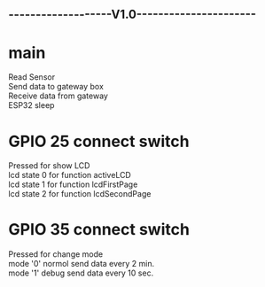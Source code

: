 ## -------------------V1.0---------------------- <br>
# main <br>
Read Sensor <br>
Send data to gateway box <br>
Receive data from gateway <br>
ESP32 sleep

# GPIO 25 connect switch
Pressed for show LCD <br>
lcd state 0 for function activeLCD <br>
lcd state 1 for function lcdFirstPage <br>
lcd state 2 for function lcdSecondPage <br>

# GPIO 35 connect switch <br>
Pressed for change mode <br>
mode '0' normol send data every 2 min. <br>
mode '1' debug send data every 10 sec. <br>
